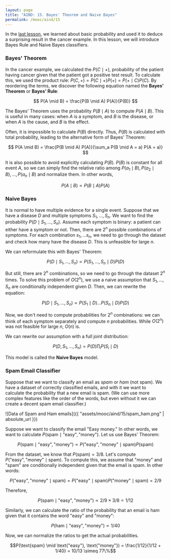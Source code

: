 ```yaml
---
layout: page
title: "AIND: 15. Bayes' Theorem and Naive Bayes"
permalink: /mooc/aind/15
---
```


In the [last lesson](/mooc/aind/14), we learned about basic probability and used it to deduce a surprising result in the cancer example. In this lesson, we will introduce Bayes Rule and Naive Bayes classifiers.

### Bayes' Theorem

In the cancer example, we calculated the $P(C \mid +)$, probability of the patient having cancer given that the patient got a positive test result. To calculate this, we used the product rule: $P(C, +) = P(C \mid +) P(+) = P(+ \mid C) P(C)$. By reordering the terms, we discover the following equation named the **Bayes' Theorem** or **Bayes' Rule**:

$$ P(A \mid B) = \frac{P(B \mid A) P(A)}{P(B)} $$

The Bayes' Theorem uses the probability $P(B \mid A)$ to compute $P(A \mid B)$. This is  useful in many cases: when $A$ is a symptom, and $B$ is the disease, or when $A$ is the cause, and $B$ is the effect.

Often, it is impossible to calculate $P(B)$ directly. Thus, $P(B)$ is calculated with total probability, leading to the alternative form of Bayes' Theorem:

$$ P(A \mid B) = \frac{P(B \mid A) P(A)}{\sum_a P(B \mid A = a) P(A = a)} $$

It is also possible to avoid explicitly calculating $P(B)$. $P(B)$ is constant for all event $A$, so we can simply find the relative ratio among $P(a_1 \mid B), P(a_2 \mid B), \ldots, P(a_n \mid B)$ and normalize them. In other words,

$$P(A \mid B) \propto P(B \mid A) P(A)$$

### Naive Bayes

It is normal to have multiple evidence for a single event. Suppose that we have a disease $D$ and multiple symptoms $S_1, \ldots, S_n$.  We want to find the probability $P(D \mid S_1, \ldots, S_n)$. Assume each symptom is binary: a patient can either have a symptom or not. Then, there are $2^n$ possible combinations of symptoms. For each combination $s_1, \ldots s_n$, we need to go through the dataset and check how many have the disease $D$.  This is unfeasible for large $n$.

We can reformulate this with Bayes' Theorem:

$$ P(D \mid S_1, \ldots, S_n) \propto P(S_1, \ldots, S_n \mid D) P(D)$$

But still, there are $2^n$ combinations, so we need to go through the dataset $2^n$ times. To solve this problem of $O(2^n)$, we use a naive assumption that $S_1, \ldots, S_n$ are conditionally independent given $D$. Then, we can rewrite the equation:

$$ P(D \mid S_1, \ldots, S_n) \propto P(S_1 \mid D) \ldots P(S_n \mid D) P(D) $$

Now, we don't need to compute probabilities for $2^n$ combinations: we can think of each symptom separately and compute $n$ probabilities. While $O(2^n)$ was not feasible for large $n$, $O(n)$ is.

We can rewrite our assumption with a full joint distribution:

$$ P(D, S_1, \ldots, S_n) = P(D) \prod_i P(S_i \mid D)$$

This model is called the **Naive Bayes** model.

### Spam Email Classifier

Suppose that we want to classify an email as *spam* or *ham* (not spam). We have a dataset of correctly classified emails, and with it we want to calculate the probability that a new email is spam. (We can use more complex features like the order of the words, but even without it we can create a decent spam email classifier.)

![Data of Spam and Ham emails]({{ "assets/mooc/aind/15/spam_ham.png" | absolute_url }})

Suppose we want to classify the email "Easy money." In other words, we want to calculate $P(\text{spam} \mid \text{"easy"}, \text{"money"})$. Let us use Bayes' Theorem:

$$ P(\text{spam} \mid \text{"easy"}, \text{"money"}) \propto P(\text{"easy"}, \text{"money"} \mid \text{spam}) P(\text{spam}) $$

From the dataset, we know that $P(\text{spam}) = 3/8$. Let's compute $P(\text{"easy"}, \text{"money"} \mid \text{spam})$. To compute this, we assume that "money" and "spam" are conditionally independent given that the email is spam. In other words:

$$P(\text{"easy"}, \text{"money"} \mid \text{spam}) = P(\text{"easy"} \mid \text{spam}) P(\text{"money"} \mid \text{spam}) = 2 / 9$$

Therefore,

$$ P(\text{spam} \mid \text{"easy"}, \text{"money"}) \propto 2/9 \times 3/8 = 1/12$$

Similarly, we can calculate the ratio of the probability that an email is ham given that it contains the word "easy" and "money":

$$P(\text{ham} \mid \text{"easy"}, \text{"money"}) \propto 1/40$$ 

Now, we can normalize the ratios to get the actual probabilities.

$$P(\text{spam} \mid \text{"easy"}, \text{"money"}) = \frac{1/12}{1/12 + 1/40} = 10/13 \simeq 77\%$$

